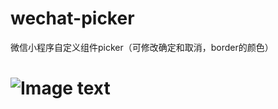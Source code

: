 # wechat-picker
微信小程序自定义组件picker（可修改确定和取消，border的颜色）

# ![Image text](https://github.com/jddk/wechat-picker/edit/master/自定义组件picker效果.png)
